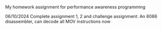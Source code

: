My homework assignment for performance awareness programming

06/10/2024
Complete assignment 1, 2 and challenge assignment:
An 8086 disassembler, can decode all MOV instructions now